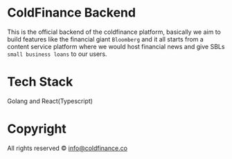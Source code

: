 # ColdFinance Backend
This is the official backend of the coldfinance platform, basically we aim to build features like the financial giant ```Bloomberg``` and it all starts from a content service platform where we would host financial news and give SBLs ```small business loans``` to our users.

# Tech Stack
Golang and React(Typescript)

# Copyright
All rights reserved &copy; info@coldfinance.co